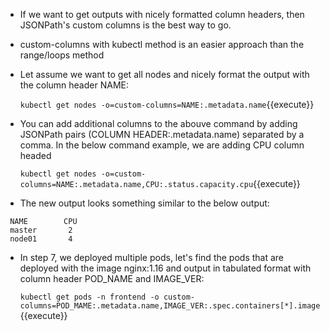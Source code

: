 - If we want to get outputs with nicely formatted column headers, then JSONPath's custom columns is the best way to go.
-  custom-columns with kubectl method is an easier approach than the range/loops method 

- Let assume we want to  get all nodes and nicely format the output with the column header NAME:

    `kubectl get nodes -o=custom-columns=NAME:.metadata.name`{{execute}}

- You can add additional columns to the abouve command by adding JSONPath pairs (COLUMN HEADER:.metadata.name) separated by a comma. In the below command example, we are adding CPU column headed

    `kubectl get nodes -o=custom-columns=NAME:.metadata.name,CPU:.status.capacity.cpu`{{execute}}

- The new output looks something similar to the below output:
   
 ```
  NAME        CPU
  master       2
  node01       4
 ```
 
- In step 7, we deployed multiple pods, let's find the pods that are deployed with the image nginx:1.16 and output in tabulated format with column header POD_NAME and IMAGE_VER:

  `kubectl get pods -n frontend -o custom-columns=POD_MAME:.metadata.name,IMAGE_VER:.spec.containers[*].image`{{execute}}